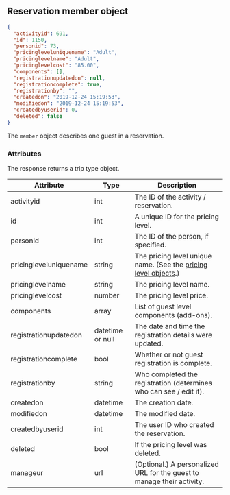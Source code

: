 ## Reservation member object

```json
{
  "activityid": 691,
  "id": 1150,
  "personid": 73,
  "pricingleveluniquename": "Adult",
  "pricinglevelname": "Adult",
  "pricinglevelcost": "85.00",
  "components": [],
  "registrationupdatedon": null,
  "registrationcomplete": true,
  "registrationby": "",
  "createdon": "2019-12-24 15:19:53",
  "modifiedon": "2019-12-24 15:19:53",
  "createdbyuserid": 0,
  "deleted": false
}
```

The `member` object describes one guest in a reservation.

### Attributes

The response returns a trip type object. 

Attribute | Type | Description
--------- | ---- | -----------
activityid | int | The ID of the activity / reservation.
id | int | A unique ID for the pricing level.
personid | int | The ID of the person, if specified.
pricingleveluniquename | string | The pricing level unique name. (See the [pricing level objects](#trip-pricing-level-object).)
pricinglevelname | string | The pricing level name.
pricinglevelcost | number | The pricing level price.
components | array | List of guest level components (add-ons).
registrationupdatedon | datetime or null | The date and time the registration details were updated.
registrationcomplete | bool | Whether or not guest registration is complete.
registrationby | string | Who completed the registration (determines who can see / edit it).
createdon | datetime | The creation date.
modifiedon | datetime | The modified date.
createdbyuserid | int | The user ID who created the reservation.
deleted | bool | If the pricing level was deleted.
manageur | url | (Optional.) A personalized URL for the guest to manage their activity.

